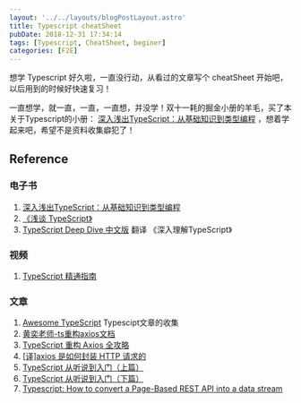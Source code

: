 ```yaml
---
layout: '../../layouts/blogPostLayout.astro'
title: Typescript cheatSheet
pubDate: 2018-12-31 17:34:14
tags: [Typescript, CheatSheet, beginer]
categories: [F2E]
---
```


想学 Typescript 好久啦，一直没行动，从看过的文章写个 cheatSheet 开始吧，以后用到的时候好快速复习！

<!-- more -->

一直想学，就一直，一直，一直想，并没学！双十一耗的掘金小册的羊毛，买了本关于Typescript的小册： [深入浅出TypeScript：从基础知识到类型编程](https://juejin.im/book/5da08714518825520e6bb810) ，想着学起来吧，希望不是资料收集癖犯了！

## Reference

### 电子书

1. [深入浅出TypeScript：从基础知识到类型编程](https://juejin.im/book/5da08714518825520e6bb810)
2. [《浅谈 TypeScript》](https://welearnmore.gitbook.io/typescript-book/)
3. [TypeScript Deep Dive 中文版](https://jkchao.github.io/typescript-book-chinese/)  翻译 《深入理解TypeScript》

### 视频

1. [TypeScript 精通指南](<https://nodelover.me/course/ts-basic>)

### 文章

1. [Awesome TypeScript](https://github.com/semlinker/awesome-typescript)  Typescipt文章的收集
2. [黄奕老师-ts重构axios文档](https://github.com/Suremotoo/ts-axios-doc)
3. [TypeScript 重构 Axios 全攻略](https://github.com/leer0911/myXHR/blob/master/doc/README.md)
4. [[译]axios 是如何封装 HTTP 请求的](<https://juejin.im/post/5d906269f265da5ba7451b02>)
5. [TypeScript 从听说到入门（上篇）](https://juejin.im/post/5ce0d562f265da1bc23f4813)
6. [TypeScript 从听说到入门（下篇）](https://juejin.im/post/5ce751aef265da1bbc6faf30)
7. [Typescript: How to convert a Page-Based REST API into a data stream](<https://neuroforge.de/typescript-how-to-convert-a-page-based-rest-api-to-a-data-stream/>)
